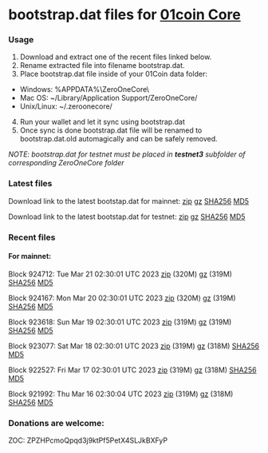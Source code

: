 # bootstrap.dat files for [01coin Core](https://01coin.io)

### Usage

1. Download and extract one of the recent files linked below.
2. Rename extracted file into filename bootstrap.dat.
3. Place bootstrap.dat file inside of your 01Coin data folder:
 - Windows: %APPDATA%\ZeroOneCore\
 - Mac OS: ~/Library/Application Support/ZeroOneCore/
 - Unix/Linux: ~/.zeroonecore/
4. Run your wallet and let it sync using bootstrap.dat
5. Once sync is done bootstrap.dat file will be renamed to bootstrap.dat.old automagically and can be safely removed.

_NOTE: bootstrap.dat for testnet must be placed in **testnet3** subfolder of corresponding ZeroOneCore folder_

### Latest files
Download link to the latest bootstap.dat for mainnet: [zip](https://files.01coin.io/mainnet/bootstrap.dat.zip) [gz](https://files.01coin.io/mainnet/bootstrap.dat.tar.gz) [SHA256](https://files.01coin.io/mainnet/sha256.txt) [MD5](https://files.01coin.io/mainnet/md5.txt)

Download link to the latest bootstap.dat for testnet: [zip](https://files.01coin.io/testnet/bootstrap.dat.zip) [gz](https://files.01coin.io/testnet/bootstrap.dat.tar.gz) [SHA256](https://files.01coin.io/testnet/sha256.txt) [MD5](https://files.01coin.io/testnet/md5.txt)

### Recent files

#### For mainnet:

Block 924712: Tue Mar 21 02:30:01 UTC 2023 [zip](https://files.01coin.io/mainnet/2023-03-21/bootstrap.dat.zip) (320M) [gz](https://files.01coin.io/mainnet/2023-03-21/bootstrap.dat.tar.gz) (319M) [SHA256](https://files.01coin.io/mainnet/2023-03-21/sha256.txt) [MD5](https://files.01coin.io/mainnet/2023-03-21/md5.txt)

Block 924167: Mon Mar 20 02:30:01 UTC 2023 [zip](https://files.01coin.io/mainnet/2023-03-20/bootstrap.dat.zip) (320M) [gz](https://files.01coin.io/mainnet/2023-03-20/bootstrap.dat.tar.gz) (319M) [SHA256](https://files.01coin.io/mainnet/2023-03-20/sha256.txt) [MD5](https://files.01coin.io/mainnet/2023-03-20/md5.txt)

Block 923618: Sun Mar 19 02:30:01 UTC 2023 [zip](https://files.01coin.io/mainnet/2023-03-19/bootstrap.dat.zip) (319M) [gz](https://files.01coin.io/mainnet/2023-03-19/bootstrap.dat.tar.gz) (319M) [SHA256](https://files.01coin.io/mainnet/2023-03-19/sha256.txt) [MD5](https://files.01coin.io/mainnet/2023-03-19/md5.txt)

Block 923077: Sat Mar 18 02:30:01 UTC 2023 [zip](https://files.01coin.io/mainnet/2023-03-18/bootstrap.dat.zip) (319M) [gz](https://files.01coin.io/mainnet/2023-03-18/bootstrap.dat.tar.gz) (318M) [SHA256](https://files.01coin.io/mainnet/2023-03-18/sha256.txt) [MD5](https://files.01coin.io/mainnet/2023-03-18/md5.txt)

Block 922527: Fri Mar 17 02:30:01 UTC 2023 [zip](https://files.01coin.io/mainnet/2023-03-17/bootstrap.dat.zip) (319M) [gz](https://files.01coin.io/mainnet/2023-03-17/bootstrap.dat.tar.gz) (318M) [SHA256](https://files.01coin.io/mainnet/2023-03-17/sha256.txt) [MD5](https://files.01coin.io/mainnet/2023-03-17/md5.txt)

Block 921992: Thu Mar 16 02:30:04 UTC 2023 [zip](https://files.01coin.io/mainnet/2023-03-16/bootstrap.dat.zip) (319M) [gz](https://files.01coin.io/mainnet/2023-03-16/bootstrap.dat.tar.gz) (318M) [SHA256](https://files.01coin.io/mainnet/2023-03-16/sha256.txt) [MD5](https://files.01coin.io/mainnet/2023-03-16/md5.txt)


### Donations are welcome:

ZOC: ZPZHPcmoQpqd3j9ktPf5PetX4SLJkBXFyP

